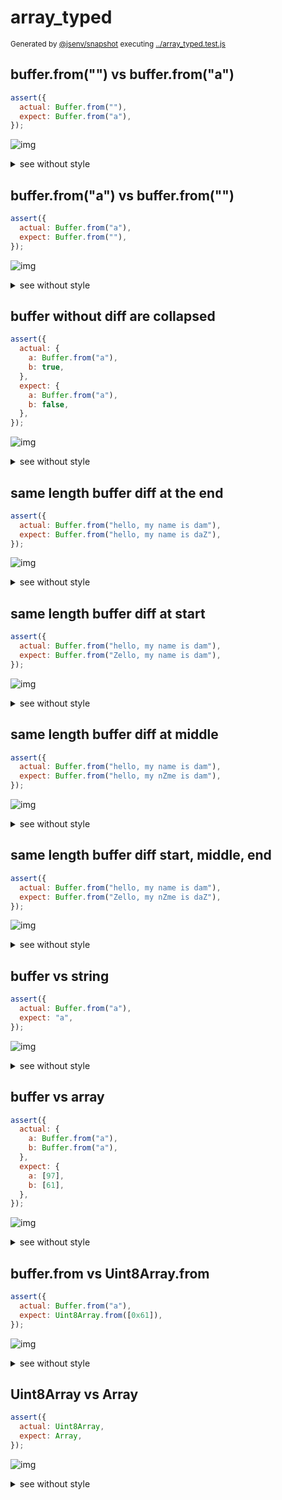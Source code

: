 # array_typed

<sub>
  Generated by <a href="https://github.com/jsenv/core/tree/main/packages/independent/snapshot">@jsenv/snapshot</a> executing <a href="../array_typed.test.js">../array_typed.test.js</a>
</sub>

## buffer.from("") vs buffer.from("a")

```js
assert({
  actual: Buffer.from(""),
  expect: Buffer.from("a"),
});
```

![img](array_typed/buffer_from()_vs_buffer_from(a)/throw.svg)

<details>
  <summary>see without style</summary>

```console
AssertionError: actual and expect are different

actual: Buffer []
expect: Buffer [
  97,
]
```

</details>


## buffer.from("a") vs buffer.from("")

```js
assert({
  actual: Buffer.from("a"),
  expect: Buffer.from(""),
});
```

![img](array_typed/buffer_from(a)_vs_buffer_from()/throw.svg)

<details>
  <summary>see without style</summary>

```console
AssertionError: actual and expect are different

actual: Buffer [
  97,
]
expect: Buffer []
```

</details>


## buffer without diff are collapsed

```js
assert({
  actual: {
    a: Buffer.from("a"),
    b: true,
  },
  expect: {
    a: Buffer.from("a"),
    b: false,
  },
});
```

![img](array_typed/buffer_without_diff_are_collapsed/throw.svg)

<details>
  <summary>see without style</summary>

```console
AssertionError: actual and expect are different

actual: {
  a: Buffer [97],
  b: true,
}
expect: {
  a: Buffer [97],
  b: false,
}
```

</details>


## same length buffer diff at the end

```js
assert({
  actual: Buffer.from("hello, my name is dam"),
  expect: Buffer.from("hello, my name is daZ"),
});
```

![img](array_typed/same_length_buffer_diff_at_the_end/throw.svg)

<details>
  <summary>see without style</summary>

```console
AssertionError: actual and expect are different

actual: Buffer [
  ↑ 19 values ↑
  97,
  109,
]
expect: Buffer [
  ↑ 19 values ↑
  97,
  90,
]
```

</details>


## same length buffer diff at start

```js
assert({
  actual: Buffer.from("hello, my name is dam"),
  expect: Buffer.from("Zello, my name is dam"),
});
```

![img](array_typed/same_length_buffer_diff_at_start/throw.svg)

<details>
  <summary>see without style</summary>

```console
AssertionError: actual and expect are different

actual: Buffer [
  104,
  101,
  ↓ 19 values ↓
]
expect: Buffer [
  90,
  101,
  ↓ 19 values ↓
]
```

</details>


## same length buffer diff at middle

```js
assert({
  actual: Buffer.from("hello, my name is dam"),
  expect: Buffer.from("hello, my nZme is dam"),
});
```

![img](array_typed/same_length_buffer_diff_at_middle/throw.svg)

<details>
  <summary>see without style</summary>

```console
AssertionError: actual and expect are different

actual: Buffer [
  ↑ 10 values ↑
  110,
  97,
  109,
  ↓ 8 values ↓
]
expect: Buffer [
  ↑ 10 values ↑
  110,
  90,
  109,
  ↓ 8 values ↓
]
```

</details>


## same length buffer diff start, middle, end

```js
assert({
  actual: Buffer.from("hello, my name is dam"),
  expect: Buffer.from("Zello, my nZme is daZ"),
});
```

![img](array_typed/same_length_buffer_diff_start__middle__end/throw.svg)

<details>
  <summary>see without style</summary>

```console
AssertionError: actual and expect are different

actual: Buffer [
  104,
  101,
  ↕ 8 values ↕
  110,
  97,
  109,
  ↓ 8 values ↓ (1 modified)
]
expect: Buffer [
  90,
  101,
  ↕ 8 values ↕
  110,
  90,
  109,
  ↓ 8 values ↓ (1 modified)
]
```

</details>


## buffer vs string

```js
assert({
  actual: Buffer.from("a"),
  expect: "a",
});
```

![img](array_typed/buffer_vs_string/throw.svg)

<details>
  <summary>see without style</summary>

```console
AssertionError: actual and expect are different

actual: Buffer [
  97,
]
expect: "a"
```

</details>


## buffer vs array

```js
assert({
  actual: {
    a: Buffer.from("a"),
    b: Buffer.from("a"),
  },
  expect: {
    a: [97],
    b: [61],
  },
});
```

![img](array_typed/buffer_vs_array/throw.svg)

<details>
  <summary>see without style</summary>

```console
AssertionError: actual and expect are different

actual: {
  a: Buffer [97],
  b: Buffer [
    97,
  ],
}
expect: {
  a: [97],
  b: [
    61,
  ],
}
```

</details>


## buffer.from vs Uint8Array.from

```js
assert({
  actual: Buffer.from("a"),
  expect: Uint8Array.from([0x61]),
});
```

![img](array_typed/buffer_from_vs_uint8array_from/throw.svg)

<details>
  <summary>see without style</summary>

```console
AssertionError: actual and expect are different

actual: Buffer [97]
expect: Uint8Array [97]
```

</details>


## Uint8Array vs Array

```js
assert({
  actual: Uint8Array,
  expect: Array,
});
```

![img](array_typed/uint8array_vs_array/throw.svg)

<details>
  <summary>see without style</summary>

```console
AssertionError: actual and expect are different

actual: Uint8Array
expect: Array
```

</details>
